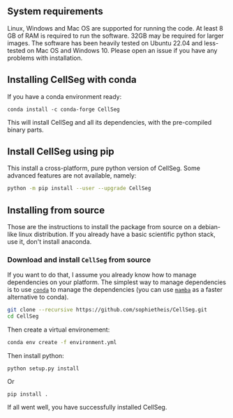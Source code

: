 ## System requirements
Linux, Windows and Mac OS are supported for running the code. At least 8 GB of RAM is required to run the software. 32GB may be required for larger images. The software has been heavily tested on Ubuntu 22.04 and less-tested on Mac OS and Windows 10. Please open an issue if you have any problems with installation. 


## Installing CellSeg with conda

If you have a conda environment ready:
```
conda install -c conda-forge CellSeg
```

This will install CellSeg and all its dependencies, with the pre-compiled binary parts.

## Install CellSeg using pip

This install a cross-platform, pure python version of CellSeg.
Some advanced features are not available, namely:

```sh
python -m pip install --user --upgrade CellSeg
```

## Installing from source

Those are the instructions to install the package from source on a
debian-like linux distribution. If you already have a basic
scientific python stack, use it, don't install anaconda.


### Download and install `CellSeg` from source

If you want to do that, I assume you already know how to manage
dependencies on your platform. The simplest way to manage dependencies is to use [`conda`](https://docs.conda.io/en/latest/miniconda.html) to manage the dependencies (you can use [`mamba`](https://github.com/mamba-org/mamba) as a faster alternative to conda).


```bash
git clone --recursive https://github.com/sophietheis/CellSeg.git
cd CellSeg
```

Then create a virtual environement:

```bash
conda env create -f environment.yml
```

Then install python:
```
python setup.py install
```

Or

```
pip install .
```



If all went well, you have successfully installed CellSeg.

